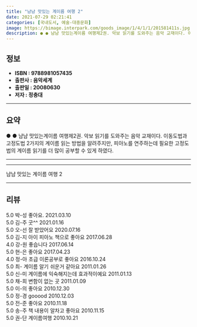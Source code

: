 ```yaml
---
title: "냠냠 맛있는 계이름 여행 2"
date: 2021-07-29 02:21:41
categories: [국내도서, 예술-대중문화]
image: https://bimage.interpark.com/goods_image/1/4/1/1/201581411s.jpg
description: ● ● 냠냠 맛있는계이름 여행제2권. 악보 읽기를 도와주는 음악 교재이다. 이동도법과 고정도법 2가지의 계이름 읽는 방법을 알려주지만, 피아노를 연주하는데 필요한 고정도법의 계이름 읽기를 더 많이 공부할 수 있게 하였다.
---
```


## **정보**

- **ISBN : 9788981057435**
- **출판사 : 음악세계**
- **출판일 : 20080630**
- **저자 : 정충대**

------



## **요약**

●  ●  냠냠 맛있는계이름 여행제2권. 악보 읽기를 도와주는 음악 교재이다. 이동도법과 고정도법 2가지의 계이름 읽는 방법을 알려주지만, 피아노를 연주하는데 필요한 고정도법의 계이름 읽기를 더 많이 공부할 수 있게 하였다.

------



------


냠냠 맛있는 계이름 여행 2 

------


## **리뷰** 

5.0 박-성 좋아요. 2021.03.10 <br/>5.0 김-주 굿^^ 2021.01.16 <br/>5.0 오-선 잘 받았어요 2020.07.16 <br/>5.0 김-지 아이 피아노 책으로 좋아요 2017.06.28 <br/>4.0 강-원 좋습니다 2017.06.14 <br/>5.0 현-은 좋아요 2017.04.23 <br/>4.0 정-아 초급 이론공부로 좋아요 2016.10.24 <br/>5.0 최- 계이름 알기 쉬운거 같아요 2011.01.26 <br/>5.0 신-미 계이름에 익숙해지는데 효과적이예요 2011.01.13 <br/>5.0 채-희 변함이 없는 곳 2011.01.09 <br/>5.0 이-의 좋아요 2010.12.30 <br/>5.0 정-경 gooood 2010.12.03 <br/>5.0 전-준 좋아요 2010.11.18 <br/>5.0 송-주 책 내용이 알차고 좋아요 2010.11.15 <br/>5.0 권-단 계이름여행 2010.10.21 <br/>